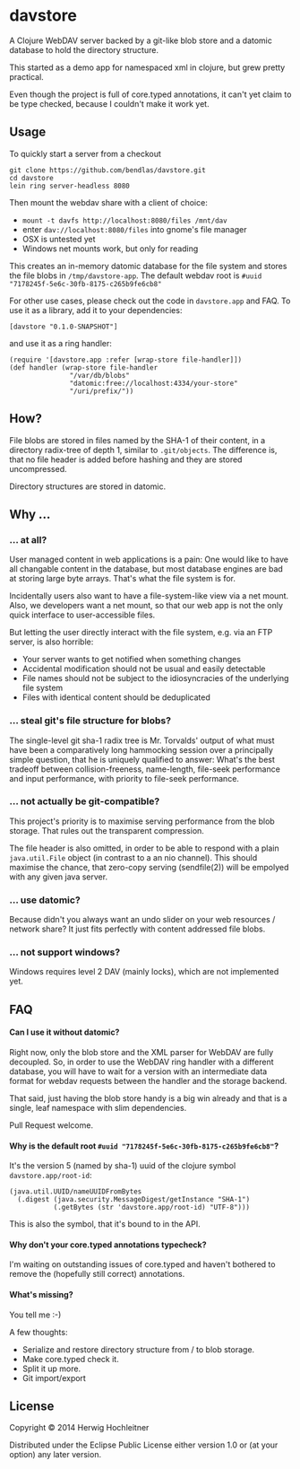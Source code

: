# davstore

A Clojure WebDAV server backed by a git-like blob store and a datomic
database to hold the directory structure.

This started as a demo app for namespaced xml in clojure, but grew pretty practical.

Even though the project is full of core.typed annotations, it can't yet claim to be type checked, because I couldn't make it work yet.

## Usage

To quickly start a server from a checkout

    git clone https://github.com/bendlas/davstore.git
	cd davstore
    lein ring server-headless 8080

Then mount the webdav share with a client of choice:
- `mount -t davfs http://localhost:8080/files /mnt/dav`
- enter `dav://localhost:8080/files` into gnome's file manager
- OSX is untested yet
- Windows net mounts work, but only for reading

This creates an in-memory datomic database for the file system and
stores the file blobs in `/tmp/davstore-app`.
The default webdav root is `#uuid "7178245f-5e6c-30fb-8175-c265b9fe6cb8"`

For other use cases, please check out the code in `davstore.app` and FAQ.
To use it as a library, add it to your dependencies:

	[davstore "0.1.0-SNAPSHOT"]

and use it as a ring handler:

    (require '[davstore.app :refer [wrap-store file-handler]])
	(def handler (wrap-store file-handler
	               "/var/db/blobs"
	               "datomic:free://localhost:4334/your-store"
				   "/uri/prefix/"))

## How?

File blobs are stored in files named by the SHA-1 of their content, in a directory radix-tree of depth 1, similar to `.git/objects`. The difference is, that no file header is added before hashing and they are stored uncompressed.

Directory structures are stored in datomic.

## Why ...

### ... at all?
User managed content in web applications is a pain: One would like to have all changable content in the database, but most database engines are bad at storing large byte arrays. That's what the file system is for.

Incidentally users also want to have a file-system-like view via a net mount. Also, we developers want a net mount, so that our web app is not the only quick interface to user-accessible files.

But letting the user directly interact with the file system, e.g. via an FTP server, is also horrible:
- Your server wants to get notified when something changes
- Accidental modification should not be usual and easily detectable
- File names should not be subject to the idiosyncracies of the underlying file system
- Files with identical content should be deduplicated

### ... steal git's file structure for blobs?
The single-level git sha-1 radix tree is Mr. Torvalds' output of what must have been a comparatively long hammocking session over a principally simple question, that he is uniquely qualified to answer: What's the best tradeoff between collision-freeness, name-length, file-seek performance and input performance, with priority to file-seek performance.

### ... not actually be git-compatible?
This project's priority is to maximise serving performance from the blob storage. That rules out the transparent compression.

The file header is also omitted, in order to be able to respond with a plain `java.util.File` object (in contrast to a an nio channel). This should maximise the chance, that zero-copy serving (sendfile(2)) will be empolyed with any given java server.

### ... use datomic?
Because didn't you always want an undo slider on your web resources / network share? It just fits perfectly with content addressed file blobs.

### ... not support windows?
Windows requires level 2 DAV (mainly locks), which are not implemented yet.

## FAQ

#### Can I use it without datomic?
Right now, only the blob store and the XML parser for WebDAV are fully decoupled.
So, in order to use the WebDAV ring handler with a different database, you will have to wait for a version with an intermediate data format for webdav requests between the handler and the storage backend.

That said, just having the blob store handy is a big win already and that is a single, leaf namespace with slim dependencies.

Pull Request welcome.

#### Why is the default root `#uuid "7178245f-5e6c-30fb-8175-c265b9fe6cb8"`?
It's the version 5 (named by sha-1) uuid of the clojure symbol `davstore.app/root-id`:
```
(java.util.UUID/nameUUIDFromBytes
  (.digest (java.security.MessageDigest/getInstance "SHA-1")
           (.getBytes (str 'davstore.app/root-id) "UTF-8")))
```
This is also the symbol, that it's bound to in the API.

#### Why don't your core.typed annotations typecheck?
I'm waiting on outstanding issues of core.typed and haven't bothered to remove the
(hopefully still correct) annotations.

#### What's missing?
You tell me :-)

A few thoughts:
- Serialize and restore directory structure from / to blob storage.
- Make core.typed check it.
- Split it up more.
- Git import/export

## License

Copyright © 2014 Herwig Hochleitner

Distributed under the Eclipse Public License either version 1.0 or (at
your option) any later version.
